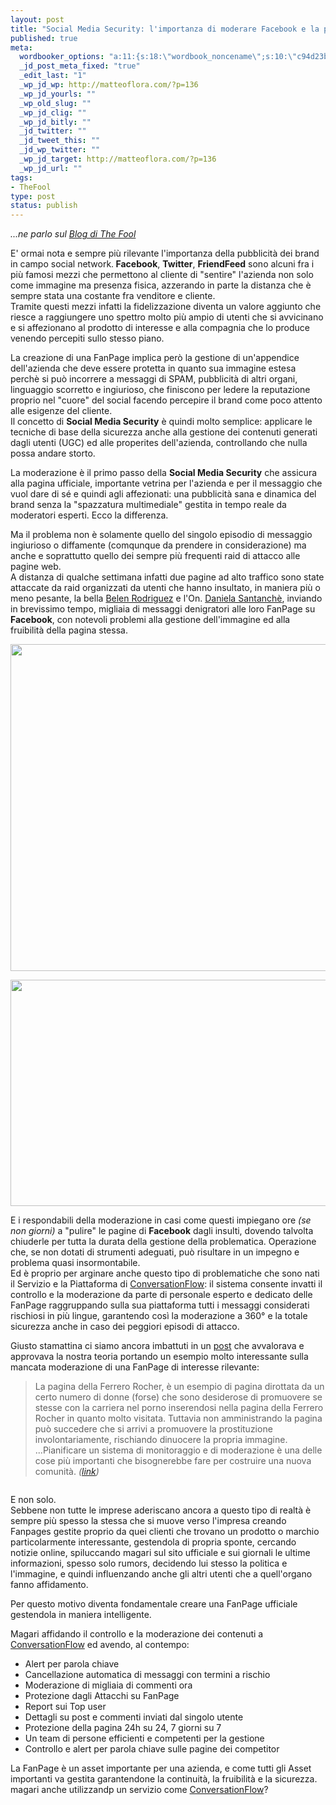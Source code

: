 ```yaml
--- 
layout: post
title: "Social Media Security: l'importanza di moderare Facebook e la propria FanPage"
published: true
meta: 
  wordbooker_options: "a:11:{s:18:\"wordbook_noncename\";s:10:\"c94d23be16\";s:18:\"wordbook_page_post\";s:15:\"131388540210117\";s:18:\"wordbook_orandpage\";s:1:\"2\";s:23:\"wordbook_default_author\";s:1:\"1\";s:23:\"wordbook_extract_length\";s:3:\"256\";s:19:\"wordbook_actionlink\";s:3:\"200\";s:26:\"wordbooker_publish_default\";s:2:\"on\";s:18:\"wordbook_attribute\";s:8:\"BlogPost\";s:24:\"wordbooker_status_update\";s:2:\"on\";s:29:\"wordbooker_status_update_text\";s:26:\": Post :  %title% - %link%\";s:20:\"wordbook_comment_get\";s:2:\"on\";}"
  _jd_post_meta_fixed: "true"
  _edit_last: "1"
  _wp_jd_wp: http://matteoflora.com/?p=136
  _wp_jd_yourls: ""
  _wp_old_slug: ""
  _wp_jd_clig: ""
  _wp_jd_bitly: ""
  _jd_twitter: ""
  _jd_tweet_this: ""
  _jd_wp_twitter: ""
  _wp_jd_target: http://matteoflora.com/?p=136
  _wp_jd_url: ""
tags: 
- TheFool
type: post
status: publish
---
```

*...ne parlo sul [Blog di The Fool][tf]*

E' ormai nota e sempre più rilevante l'importanza della pubblicità dei brand in campo social network.<strong> Facebook</strong>, <strong>Twitter</strong>, <strong>FriendFeed</strong> sono alcuni fra i più famosi mezzi che permettono al cliente di "sentire" l'azienda non solo come immagine ma presenza fisica, azzerando in parte la distanza che è sempre stata una costante fra venditore e cliente.  
Tramite questi mezzi infatti la fidelizzazione diventa un valore aggiunto che riesce a raggiungere uno spettro molto più ampio di utenti che si avvicinano e si affezionano al prodotto di interesse e alla compagnia che lo produce venendo percepiti sullo stesso piano.  

La creazione di una FanPage implica però la gestione di un'appendice dell'azienda che deve essere protetta in quanto sua immagine estesa perchè si può incorrere a messaggi di SPAM, pubblicità di altri organi, linguaggio scorretto e ingiurioso, che finiscono per ledere la reputazione proprio nel "cuore" del social facendo percepire il brand come poco attento alle esigenze del cliente.  
Il concetto di <strong>Social Media Security</strong> è quindi molto semplice: applicare le tecniche di base della sicurezza anche alla gestione dei contenuti generati dagli utenti (UGC) ed alle properites dell'azienda, controllando che nulla possa andare storto.  

La moderazione è il primo passo della <strong>Social Media Security</strong> che assicura alla pagina ufficiale, importante vetrina per l'azienda e per il messaggio che vuol dare di sé e quindi agli affezionati: una pubblicità sana e dinamica del brand senza la "spazzatura multimediale" gestita in tempo reale da moderatori esperti. Ecco la differenza.  
  
Ma il problema non è solamente quello del singolo episodio di messaggio ingiurioso o diffamente (comqunque da prendere in considerazione) ma anche e soprattutto quello dei sempre più frequenti raid di attacco alle pagine web.  
A distanza di qualche settimana infatti due pagine ad alto traffico sono state attaccate da raid organizzati da utenti che hanno insultato, in maniera più o meno pesante, la bella [Belen Rodriguez][belen] e l'On. [Daniela Santanchè][santa], inviando in brevissimo tempo, migliaia di messaggi denigratori alle loro FanPage su <strong>Facebook</strong>, con notevoli problemi alla gestione dell'immagine ed alla fruibilità della pagina stessa.  

<a href="http://www.thefool.it/wp-content/uploads/2011/01/screen_santanche.png"><img src="http://www.thefool.it/wp-content/uploads/2011/01/screen_santanche-1024x837.png" alt="" title="screen_santanche" width="640" height="523" class="alignleft size-large wp-image-1369" /></a>

<a href="http://www.thefool.it/wp-content/uploads/2011/01/screen_belen1-e1296485340782.png"><img src="http://www.thefool.it/wp-content/uploads/2011/01/screen_belen1-e1296485340782.png" alt="" title="screen_belen" width="599" height="362" class="aligncenter size-full wp-image-1376" /></a>

E i respondabili della moderazione in casi come questi impiegano ore *(se non giorni)* a "pulire" le pagine di <strong>Facebook</strong> dagli insulti, dovendo talvolta chiuderle per tutta la durata della gestione della problematica. Operazione che, se non dotati di strumenti adeguati, può risultare in un impegno e problema quasi insormontabile.  
Ed è proprio per arginare anche questo tipo di problematiche che sono nati il Servizio e la Piattaforma di [ConversationFlow][cf]: il sistema consente invatti il controllo e la moderazione da parte di personale esperto e dedicato delle FanPage raggruppando sulla sua piattaforma tutti i messaggi considerati rischiosi in più lingue, garantendo così la moderazione a 360° e la totale sicurezza anche in caso dei peggiori episodi di attacco.  
  
Giusto stamattina ci siamo ancora imbattuti in un [post][1] che avvalorava e approvava la nostra teoria portando un esempio molto interessante sulla mancata moderazione di una FanPage di interesse rilevante:

> La pagina della Ferrero Rocher, è un esempio di pagina dirottata da un certo numero di donne (forse) che sono desiderose di promuovere se stesse con la carriera nel porno inserendosi nella pagina della Ferrero
Rocher in quanto molto visitata. Tuttavia non amministrando la pagina può succedere che si arrivi a promuovere la prostituzione involontariamente, rischiando dinuocere la propria immagine. ...Pianificare un sistema di monitoraggio e di moderazione è una delle cose più importanti che bisognerebbe fare per costruire una nuova comunità. *([link][1])*

<img src="http://blog.digichat.it/img/images/ferrerorocherpornspam.jpg/" alt="" />

E non solo.  
Sebbene non tutte le imprese aderiscano ancora a questo tipo di realtà è sempre più spesso la stessa che si muove verso l'impresa creando Fanpages gestite proprio da quei clienti che trovano un prodotto o marchio particolarmente interessante, gestendola di propria sponte, cercando notizie online, spiluccando magari sul sito ufficiale e sui giornali le ultime informazioni, spesso solo rumors, decidendo lui stesso la politica e l'immagine, e quindi influenzando anche gli altri utenti che a quell'organo fanno affidamento.  

Per questo motivo diventa fondamentale creare una FanPage ufficiale gestendola in maniera intelligente.  

Magari affidando il controllo e la moderazione dei contenuti a [ConversationFlow][cf] ed avendo, al contempo:

* Alert per parola chiave
* Cancellazione automatica di messaggi con termini a rischio
* Moderazione di migliaia di commenti ora
* Protezione dagli Attacchi su FanPage
* Report sui Top user
* Dettagli su post e commenti inviati dal singolo utente
* Protezione della pagina 24h su 24, 7 giorni su 7
* Un team di persone efficienti e competenti per la gestione
* Controllo e alert per parola chiave sulle pagine dei competitor

La FanPage è un asset importante per una azienda, e come tutti gli Asset importanti va gestita garantendone la continuità, la fruibilità e la sicurezza. magari anche utilizzandp un servizio come [ConversationFlow][cf]?  

[cf]: http://conversationflow.com
[belen]: http://www.thefool.it/wp-content/uploads/2011/01/screen_belen.png
[santa]: http://www.thefool.it/wp-content/uploads/2011/01/screen_santanche.png
[1]: http://blog.digichat.it/moderare-pagina-fan-facebook.htm
[tf]: http://www.thefool.it/2011/01/31/social-media-security-limportanza-di-moderare-facebook-e-la-propria-fanpage-per-lazienda/
